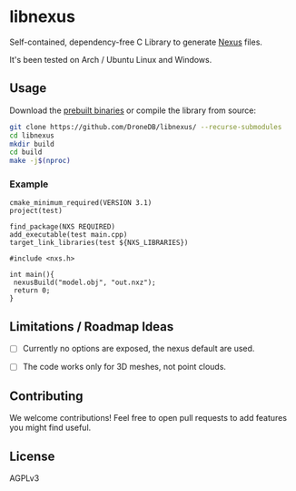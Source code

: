 # libnexus

Self-contained, dependency-free C Library to generate [Nexus](https://github.com/cnr-isti-vclab/nexus) files.

It's been tested on Arch / Ubuntu Linux and Windows.

## Usage

Download the [prebuilt binaries](https://github.com/DroneDB/libnexus/releases) or compile the library from source:

```bash
git clone https://github.com/DroneDB/libnexus/ --recurse-submodules
cd libnexus
mkdir build
cd build
make -j$(nproc)
```

### Example

```
cmake_minimum_required(VERSION 3.1)
project(test)

find_package(NXS REQUIRED)
add_executable(test main.cpp)
target_link_libraries(test ${NXS_LIBRARIES})
```

```
#include <nxs.h>

int main(){
 nexusBuild("model.obj", "out.nxz");
 return 0;
}
```

## Limitations / Roadmap Ideas

 - [ ] Currently no options are exposed, the nexus default are used.
 - [ ] The code works only for 3D meshes, not point clouds.


## Contributing

We welcome contributions! Feel free to open pull requests to add features you might find useful.

## License

AGPLv3
